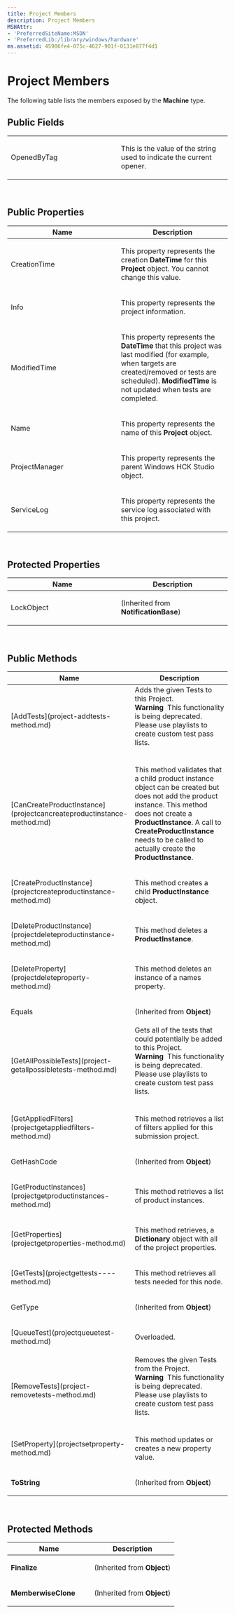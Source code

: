 ```yaml
---
title: Project Members
description: Project Members
MSHAttr:
- 'PreferredSiteName:MSDN'
- 'PreferredLib:/library/windows/hardware'
ms.assetid: 45986fe4-075c-4627-901f-0131e877f4d1
---
```


# Project Members


The following table lists the members exposed by the **Machine** type.

## <span id="Public_Fields"></span><span id="public_fields"></span><span id="PUBLIC_FIELDS"></span>Public Fields


<table>
<colgroup>
<col width="50%" />
<col width="50%" />
</colgroup>
<tbody>
<tr class="odd">
<td><p>OpenedByTag</p></td>
<td><p>This is the value of the string used to indicate the current opener.</p></td>
</tr>
</tbody>
</table>

 

## <span id="Public_Properties"></span><span id="public_properties"></span><span id="PUBLIC_PROPERTIES"></span>Public Properties


<table>
<colgroup>
<col width="50%" />
<col width="50%" />
</colgroup>
<thead>
<tr class="header">
<th>Name</th>
<th>Description</th>
</tr>
</thead>
<tbody>
<tr class="odd">
<td><p>CreationTime</p></td>
<td><p>This property represents the creation <strong>DateTime</strong> for this <strong>Project</strong> object. You cannot change this value.</p></td>
</tr>
<tr class="even">
<td><p>Info</p></td>
<td><p>This property represents the project information.</p></td>
</tr>
<tr class="odd">
<td><p>ModifiedTime</p></td>
<td><p>This property represents the <strong>DateTime</strong> that this project was last modified (for example, when targets are created/removed or tests are scheduled). <strong>ModifiedTime</strong> is not updated when tests are completed.</p></td>
</tr>
<tr class="even">
<td><p>Name</p></td>
<td><p>This property represents the name of this <strong>Project</strong> object.</p></td>
</tr>
<tr class="odd">
<td><p>ProjectManager</p></td>
<td><p>This property represents the parent Windows HCK Studio object.</p></td>
</tr>
<tr class="even">
<td><p>ServiceLog</p></td>
<td><p>This property represents the service log associated with this project.</p></td>
</tr>
</tbody>
</table>

 

## <span id="Protected_Properties"></span><span id="protected_properties"></span><span id="PROTECTED_PROPERTIES"></span>Protected Properties


<table>
<colgroup>
<col width="50%" />
<col width="50%" />
</colgroup>
<thead>
<tr class="header">
<th>Name</th>
<th>Description</th>
</tr>
</thead>
<tbody>
<tr class="odd">
<td><p>LockObject</p></td>
<td><p>(Inherited from <strong>NotificationBase</strong>)</p></td>
</tr>
</tbody>
</table>

 

## <span id="Public_Methods"></span><span id="public_methods"></span><span id="PUBLIC_METHODS"></span>Public Methods


<table>
<colgroup>
<col width="50%" />
<col width="50%" />
</colgroup>
<thead>
<tr class="header">
<th>Name</th>
<th>Description</th>
</tr>
</thead>
<tbody>
<tr class="odd">
<td><p>[AddTests](project-addtests-method.md)</p></td>
<td>Adds the given Tests to this Project.
<div class="alert">
<strong>Warning</strong>  This functionality is being deprecated. Please use playlists to create custom test pass lists.
</div>
<div>
 
</div></td>
</tr>
<tr class="even">
<td><p>[CanCreateProductInstance](projectcancreateproductinstance-method.md)</p></td>
<td><p>This method validates that a child product instance object can be created but does not add the product instance. This method does not create a <strong>ProductInstance</strong>. A call to <strong>CreateProductInstance</strong> needs to be called to actually create the <strong>ProductInstance</strong>.</p></td>
</tr>
<tr class="odd">
<td><p>[CreateProductInstance](projectcreateproductinstance-method.md)</p></td>
<td><p>This method creates a child <strong>ProductInstance</strong> object.</p></td>
</tr>
<tr class="even">
<td><p>[DeleteProductInstance](projectdeleteproductinstance-method.md)</p></td>
<td><p>This method deletes a <strong>ProductInstance</strong>.</p></td>
</tr>
<tr class="odd">
<td><p>[DeleteProperty](projectdeleteproperty-method.md)</p></td>
<td><p>This method deletes an instance of a names property.</p></td>
</tr>
<tr class="even">
<td><p>Equals</p></td>
<td><p>(Inherited from <strong>Object</strong>)</p></td>
</tr>
<tr class="odd">
<td><p>[GetAllPossibleTests](project-getallpossibletests-method.md)</p></td>
<td>Gets all of the tests that could potentially be added to this Project.
<div class="alert">
<strong>Warning</strong>  This functionality is being deprecated. Please use playlists to create custom test pass lists.
</div>
<div>
 
</div></td>
</tr>
<tr class="even">
<td><p>[GetAppliedFilters](projectgetappliedfilters-method.md)</p></td>
<td><p>This method retrieves a list of filters applied for this submission project.</p></td>
</tr>
<tr class="odd">
<td><p>GetHashCode</p></td>
<td><p>(Inherited from <strong>Object</strong>)</p></td>
</tr>
<tr class="even">
<td><p>[GetProductInstances](projectgetproductinstances-method.md)</p></td>
<td><p>This method retrieves a list of product instances.</p></td>
</tr>
<tr class="odd">
<td><p>[GetProperties](projectgetproperties-method.md)</p></td>
<td><p>This method retrieves, a <strong>Dictionary</strong> object with all of the project properties.</p></td>
</tr>
<tr class="even">
<td><p>[GetTests](projectgettests----method.md)</p></td>
<td><p>This method retrieves all tests needed for this node.</p></td>
</tr>
<tr class="odd">
<td><p>GetType</p></td>
<td><p>(Inherited from <strong>Object</strong>)</p></td>
</tr>
<tr class="even">
<td><p>[QueueTest](projectqueuetest-method.md)</p></td>
<td><p>Overloaded.</p></td>
</tr>
<tr class="odd">
<td><p>[RemoveTests](project-removetests-method.md)</p></td>
<td>Removes the given Tests from the Project.
<div class="alert">
<strong>Warning</strong>  This functionality is being deprecated. Please use playlists to create custom test pass lists.
</div>
<div>
 
</div></td>
</tr>
<tr class="even">
<td><p>[SetProperty](projectsetproperty-method.md)</p></td>
<td><p>This method updates or creates a new property value.</p></td>
</tr>
<tr class="odd">
<td><p><strong>ToString</strong></p></td>
<td><p>(Inherited from <strong>Object</strong>)</p></td>
</tr>
</tbody>
</table>

 

## <span id="Protected_Methods"></span><span id="protected_methods"></span><span id="PROTECTED_METHODS"></span>Protected Methods


<table>
<colgroup>
<col width="50%" />
<col width="50%" />
</colgroup>
<thead>
<tr class="header">
<th>Name</th>
<th>Description</th>
</tr>
</thead>
<tbody>
<tr class="odd">
<td><p><strong>Finalize</strong></p></td>
<td><p>(Inherited from <strong>Object</strong>)</p></td>
</tr>
<tr class="even">
<td><p><strong>MemberwiseClone</strong></p></td>
<td><p>(Inherited from <strong>Object</strong>)</p></td>
</tr>
</tbody>
</table>

 

 

 






